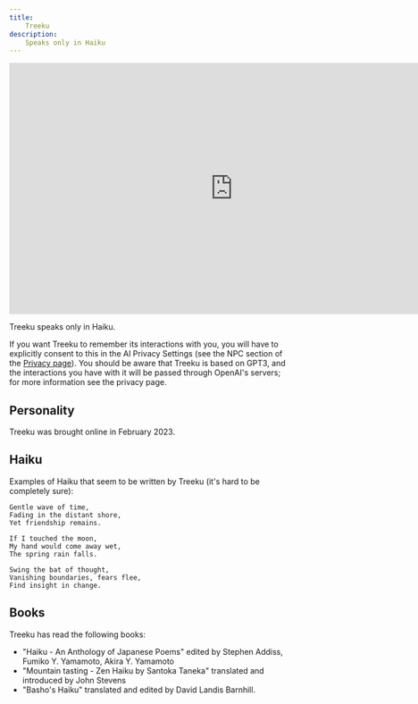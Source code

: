 ```yaml
---
title:
    Treeku
description:
    Speaks only in Haiku
---
```


<p align="center">
<iframe width="800" height="450" src="https://www.youtube.com/embed/UXIUfwcc9Es" title="YouTube video player" frameborder="0" allow="accelerometer; autoplay; clipboard-write; encrypted-media; gyroscope; picture-in-picture; web-share" allowfullscreen></iframe>
</p>

Treeku speaks only in Haiku.

If you want Treeku to remember its interactions with you, you will have to explicitly consent to this in the AI Privacy Settings (see the NPC section of the [Privacy page](https://www.metauni.org/privacy)). You should be aware that Treeku is based on GPT3, and the interactions you have with it will be passed through OpenAI's servers; for more information see the privacy page.

## Personality

Treeku was brought online in February 2023.

## Haiku

Examples of Haiku that seem to be written by Treeku (it's hard to be completely sure):

```
Gentle wave of time, 
Fading in the distant shore, 
Yet friendship remains.
```

```
If I touched the moon,
My hand would come away wet,
The spring rain falls.
```

```
Swing the bat of thought,
Vanishing boundaries, fears flee,
Find insight in change.
```

## Books

Treeku has read the following books:

* "Haiku - An Anthology of Japanese Poems" edited by Stephen Addiss, Fumiko Y. Yamamoto, Akira Y. Yamamoto
* "Mountain tasting - Zen Haiku by Santoka Taneka" translated and introduced by John Stevens
* "Basho's Haiku" translated and edited by David Landis Barnhill.
